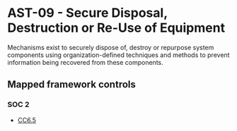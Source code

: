 # AST-09 - Secure Disposal, Destruction or Re-Use of Equipment
Mechanisms exist to securely dispose of, destroy or repurpose system components using organization-defined techniques and methods to prevent information being recovered from these components.
## Mapped framework controls
### SOC 2
- [CC6.5](../soc2/cc65.md)